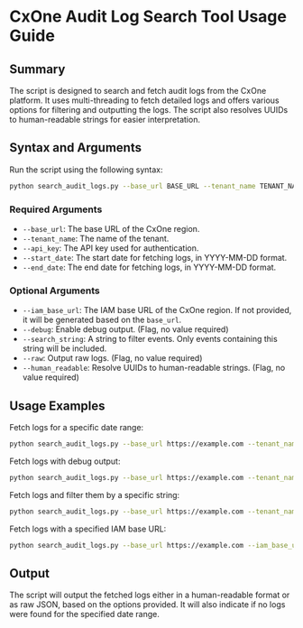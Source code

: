 # CxOne Audit Log Search Tool Usage Guide

## Summary

The script is designed to search and fetch audit logs from the CxOne platform. It uses multi-threading to fetch detailed logs and offers various options for filtering and outputting the logs. The script also resolves UUIDs to human-readable strings for easier interpretation.

## Syntax and Arguments

Run the script using the following syntax:

```bash
python search_audit_logs.py --base_url BASE_URL --tenant_name TENANT_NAME --api_key API_KEY --start_date START_DATE --end_date END_DATE [OPTIONS]
```

### Required Arguments

- `--base_url`: The base URL of the CxOne region.
- `--tenant_name`: The name of the tenant.
- `--api_key`: The API key used for authentication.
- `--start_date`: The start date for fetching logs, in YYYY-MM-DD format.
- `--end_date`: The end date for fetching logs, in YYYY-MM-DD format.

### Optional Arguments

- `--iam_base_url`: The IAM base URL of the CxOne region. If not provided, it will be generated based on the `base_url`.
- `--debug`: Enable debug output. (Flag, no value required)
- `--search_string`: A string to filter events. Only events containing this string will be included.
- `--raw`: Output raw logs. (Flag, no value required)
- `--human_readable`: Resolve UUIDs to human-readable strings. (Flag, no value required)

## Usage Examples

Fetch logs for a specific date range:

```bash
python search_audit_logs.py --base_url https://example.com --tenant_name my_tenant --api_key my_api_key --start_date 2022-01-01 --end_date 2022-01-31
```

Fetch logs with debug output:

```bash
python search_audit_logs.py --base_url https://example.com --tenant_name my_tenant --api_key my_api_key --start_date 2022-01-01 --end_date 2022-01-31 --debug
```

Fetch logs and filter them by a specific string:

```bash
python search_audit_logs.py --base_url https://example.com --tenant_name my_tenant --api_key my_api_key --start_date 2022-01-01 --end_date 2022-01-31 --search_string "login"
```

Fetch logs with a specified IAM base URL:

```bash
python search_audit_logs.py --base_url https://example.com --iam_base_url https://iam.example.com --tenant_name my_tenant --api_key my_api_key --start_date 2022-01-01 --end_date 2022-01-31
```

## Output

The script will output the fetched logs either in a human-readable format or as raw JSON, based on the options provided. It will also indicate if no logs were found for the specified date range.
